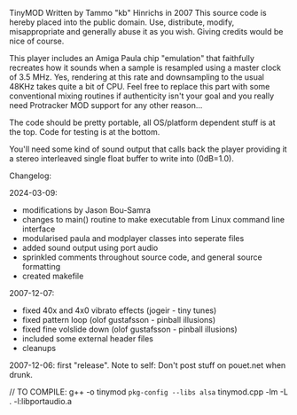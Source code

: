   TinyMOD
  Written by Tammo "kb" Hinrichs in 2007
  This source code is hereby placed into the public domain. Use, distribute,
  modify, misappropriate and generally abuse it as you wish. Giving credits
  would be nice of course.

  This player includes an Amiga Paula chip "emulation" that faithfully recreates
  how it sounds when a sample is resampled using a master clock of 3.5 MHz. Yes,
  rendering at this rate and downsampling to the usual 48KHz takes quite a bit
  of CPU. Feel free to replace this part with some conventional mixing routines
  if authenticity isn't your goal and you really need Protracker MOD support
  for any other reason...

  The code should be pretty portable, all OS/platform dependent stuff is
  at the top. Code for testing is at the bottom.

  You'll need some kind of sound output that calls back the player providing
  it a stereo interleaved single float buffer to write into (0dB=1.0).

  Changelog:

  2024-03-09:
  * modifications by Jason Bou-Samra
  * changes to main() routine to make executable from Linux command line interface
  * modularised paula and modplayer classes into seperate files
  * added sound output using port audio
  * sprinkled comments throughout source code, and general source formatting
  * created makefile

  2007-12-07:
  * fixed 40x and 4x0 vibrato effects (jogeir - tiny tunes)
  * fixed pattern loop (olof gustafsson - pinball illusions)
  * fixed fine volslide down (olof gustafsson - pinball illusions)
  * included some external header files
  * cleanups

  2007-12-06: first "release". Note to self: Don't post stuff on pouet.net when drunk.

//  TO COMPILE: g++ -o tinymod `pkg-config --libs alsa` tinymod.cpp -lm -L . -l:libportaudio.a
